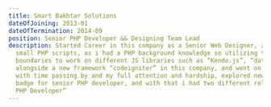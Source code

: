 ```yaml
---
title: Smart Bakhtar Solutions
dateOfJoining: 2013-01
dateOfTermination: 2014-09
position: Senior PHP Developer && Designing Team Lead
description: Started Career in this company as a Senior Web Designer, and with time i got enrolled in PHP projects with
  small PHP scripts, as i had a PHP background knowledge so utilizing that and working hard expanded my
  boundaries to work on different JS libraries such as “Kendo.js”, “data-tables (with server side processing)”
  alongside a new framework “codeigniter” in this company, and went on developing different applications.
  with time passing by and my full attention and hardship, explored new areas using PHP and earned myself a
  badge for senior PHP developer, and with that i had two different roles of “Designing Team Lead”, “Senior
  PHP Developer”
---
```

